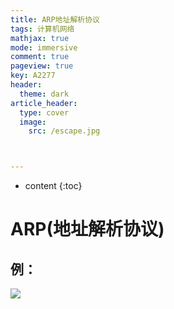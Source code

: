 ```yaml
---
title: ARP地址解析协议
tags: 计算机网络
mathjax: true
mode: immersive
comment: true
pageview: true
key: A2277
header:
  theme: dark
article_header:
  type: cover
  image:
    src: /escape.jpg



---
```



* content
{:toc}




# ARP(地址解析协议)

## 例：

![](https://github.com/Crpdim/crpdim.github.io/raw/main/ARP.png)


